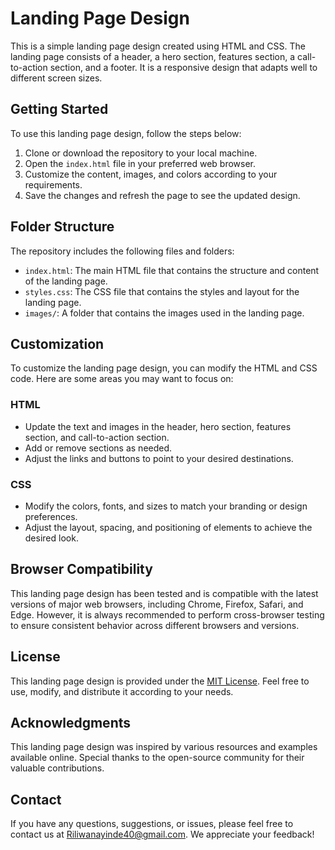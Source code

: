 


# Landing Page Design

This is a simple landing page design created using HTML and CSS. The landing page consists of a header, a hero section, features section, a call-to-action section, and a footer. It is a responsive design that adapts well to different screen sizes.

## Getting Started

To use this landing page design, follow the steps below:

1. Clone or download the repository to your local machine.
2. Open the `index.html` file in your preferred web browser.
3. Customize the content, images, and colors according to your requirements.
4. Save the changes and refresh the page to see the updated design.

## Folder Structure

The repository includes the following files and folders:

- `index.html`: The main HTML file that contains the structure and content of the landing page.
- `styles.css`: The CSS file that contains the styles and layout for the landing page.
- `images/`: A folder that contains the images used in the landing page.

## Customization

To customize the landing page design, you can modify the HTML and CSS code. Here are some areas you may want to focus on:

### HTML

- Update the text and images in the header, hero section, features section, and call-to-action section.
- Add or remove sections as needed.
- Adjust the links and buttons to point to your desired destinations.

### CSS

- Modify the colors, fonts, and sizes to match your branding or design preferences.
- Adjust the layout, spacing, and positioning of elements to achieve the desired look.

## Browser Compatibility

This landing page design has been tested and is compatible with the latest versions of major web browsers, including Chrome, Firefox, Safari, and Edge. However, it is always recommended to perform cross-browser testing to ensure consistent behavior across different browsers and versions.

## License

This landing page design is provided under the [MIT License](LICENSE). Feel free to use, modify, and distribute it according to your needs.

## Acknowledgments

This landing page design was inspired by various resources and examples available online. Special thanks to the open-source community for their valuable contributions.

## Contact

If you have any questions, suggestions, or issues, please feel free to contact us at [Riliwanayinde40@gmail.com](mailto:Riliwanayinde40@gmail.com). We appreciate your feedback!
